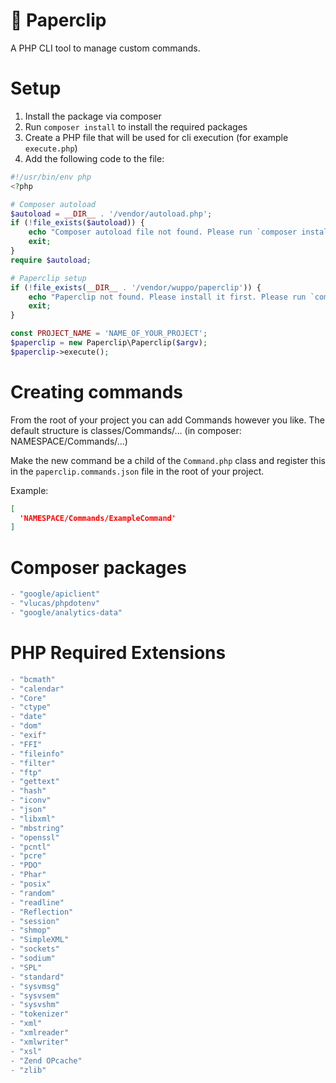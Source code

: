 # 📎 Paperclip
A PHP CLI tool to manage custom commands.

# Setup
1. Install the package via composer
2. Run `composer install` to install the required packages
3. Create a PHP file that will be used for cli execution (for example `execute.php`)
4. Add the following code to the file:
```php
#!/usr/bin/env php
<?php

# Composer autoload
$autoload = __DIR__ . '/vendor/autoload.php';
if (!file_exists($autoload)) {
    echo "Composer autoload file not found. Please run `composer install` first.\n";
    exit;
}
require $autoload;

# Paperclip setup
if (!file_exists(__DIR__ . '/vendor/wuppo/paperclip')) {
    echo "Paperclip not found. Please install it first. Please run `composer require wuppo/paperclip`\n";
    exit;
}

const PROJECT_NAME = 'NAME_OF_YOUR_PROJECT';
$paperclip = new Paperclip\Paperclip($argv);
$paperclip->execute();
```

# Creating commands
From the root of your project you can add Commands however you like.
The default structure is classes/Commands/... (in composer: NAMESPACE/Commands/...)

Make the new command be a child of the `Command.php` class and register this in the
`paperclip.commands.json` file in the root of your project.

Example:
```json
[
  'NAMESPACE/Commands/ExampleCommand'
]
```

# Composer packages
```js
- "google/apiclient"
- "vlucas/phpdotenv"
- "google/analytics-data"
```

# PHP Required Extensions
```js
- "bcmath"
- "calendar"
- "Core"
- "ctype"
- "date"
- "dom"
- "exif"
- "FFI"
- "fileinfo"
- "filter"
- "ftp"
- "gettext"
- "hash"
- "iconv"
- "json"
- "libxml"
- "mbstring"
- "openssl"
- "pcntl"
- "pcre"
- "PDO"
- "Phar"
- "posix"
- "random"
- "readline"
- "Reflection"
- "session"
- "shmop"
- "SimpleXML"
- "sockets"
- "sodium"
- "SPL"
- "standard"
- "sysvmsg"
- "sysvsem"
- "sysvshm"
- "tokenizer"
- "xml"
- "xmlreader"
- "xmlwriter"
- "xsl"
- "Zend OPcache"
- "zlib"
```



